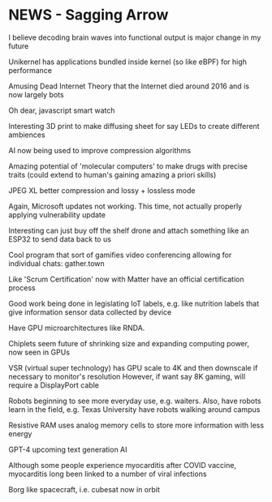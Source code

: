 <!-- SPDX-License-Identifier: zlib-acknowledgement -->
# NEWS - Sagging Arrow
I believe decoding brain waves into functional output is major change in my future

Unikernel has applications bundled inside kernel (so like eBPF) for high performance

Amusing Dead Internet Theory that the Internet died around 2016 and is now largely bots

Oh dear, javascript smart watch

Interesting 3D print to make diffusing sheet for say LEDs to create different ambiences

AI now being used to improve compression algorithms

Amazing potential of 'molecular computers' to make drugs with precise traits
(could extend to human's gaining amazing a priori skills)

JPEG XL better compression and lossy + lossless mode

Again, Microsoft updates not working. This time, not actually properly applying vulnerability update

Interesting can just buy off the shelf drone and attach something like an ESP32 to send data back to us

Cool program that sort of gamifies video conferencing allowing for individual chats: gather.town 

Like 'Scrum Certification' now with Matter have an official certification process

Good work being done in legislating IoT labels, e.g. like nutrition labels that give information sensor data collected by device 

Have GPU microarchitectures like RNDA.

Chiplets seem future of shrinking size and expanding computing power, now seen in GPUs

VSR (virtual super technology) has GPU scale to 4K and then downscale if necessary to monitor's resolution
However, if want say 8K gaming, will require a DisplayPort cable

Robots beginning to see more everyday use, e.g. waiters.
Also, have robots learn in the field, e.g. Texas University have robots walking around campus 

Resistive RAM uses analog memory cells to store more information with less energy

GPT-4 upcoming text generation AI

Although some people experience myocarditis after COVID vaccine, myocarditis long been linked to a number of viral infections

Borg like spacecraft, i.e. cubesat now in orbit
